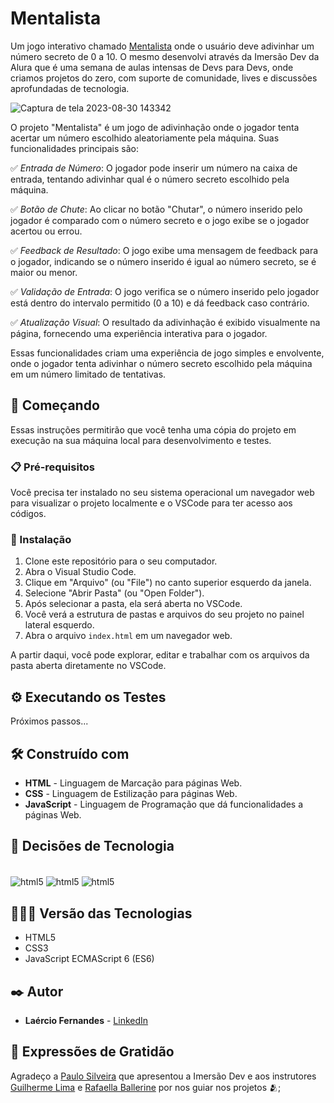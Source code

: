 # Mentalista

Um jogo interativo chamado [Mentalista](https://fernandesmelo.github.io/mentalista/) onde o usuário deve adivinhar um número secreto de 0 a 10. O mesmo desenvolvi através da Imersão Dev da Alura que é uma semana de aulas intensas de Devs para Devs, onde criamos projetos do zero, com suporte de comunidade, lives e discussões aprofundadas de tecnologia.

![Captura de tela 2023-08-30 143342](https://github.com/fernandesmelo/mentalista/assets/113717317/8edc95ed-d844-4814-914b-b4982f34e13d)

O projeto "Mentalista" é um jogo de adivinhação onde o jogador tenta acertar um número escolhido aleatoriamente pela máquina. Suas funcionalidades principais são:

✅ *Entrada de Número*: O jogador pode inserir um número na caixa de entrada, tentando adivinhar qual é o número secreto escolhido pela máquina.

✅ *Botão de Chute*: Ao clicar no botão "Chutar", o número inserido pelo jogador é comparado com o número secreto e o jogo exibe se o jogador acertou ou errou.

✅ *Feedback de Resultado*: O jogo exibe uma mensagem de feedback para o jogador, indicando se o número inserido é igual ao número secreto, se é maior ou menor.

✅ *Validação de Entrada*: O jogo verifica se o número inserido pelo jogador está dentro do intervalo permitido (0 a 10) e dá feedback caso contrário.

✅ *Atualização Visual*: O resultado da adivinhação é exibido visualmente na página, fornecendo uma experiência interativa para o jogador.

Essas funcionalidades criam uma experiência de jogo simples e envolvente, onde o jogador tenta adivinhar o número secreto escolhido pela máquina em um número limitado de tentativas.

## 🚀 Começando

Essas instruções permitirão que você tenha uma cópia do projeto em execução na sua máquina local para desenvolvimento e testes.

### 📋 Pré-requisitos

Você precisa ter instalado no seu sistema operacional um navegador web para visualizar o projeto localmente e o VSCode para ter acesso aos códigos.

### 🔧 Instalação

1. Clone este repositório para o seu computador.
2. Abra o Visual Studio Code.
3. Clique em "Arquivo" (ou "File") no canto superior esquerdo da janela.
4. Selecione "Abrir Pasta" (ou "Open Folder").
5. Após selecionar a pasta, ela será aberta no VSCode.
6. Você verá a estrutura de pastas e arquivos do seu projeto no painel lateral esquerdo.
7. Abra o arquivo `index.html` em um navegador web.

A partir daqui, você pode explorar, editar e trabalhar com os arquivos da pasta aberta diretamente no VSCode.

## ⚙️ Executando os Testes

Próximos passos...

## 🛠️ Construído com

* **HTML** - Linguagem de Marcação para páginas Web.
* **CSS** - Linguagem de Estilização para páginas Web.
* **JavaScript** - Linguagem de Programação que dá funcionalidades a páginas Web.

## 🔨 Decisões de Tecnologia

<div style="display: inline-block"><br/>
  <img align="center" alt="html5" src="https://img.shields.io/badge/HTML5-E34F26?style=for-the-badge&logo=html5&logoColor=white" /> 
  <img align="center" alt="html5" src="https://img.shields.io/badge/CSS3-1572B6?style=for-the-badge&logo=css3&logoColor=white" />
  <img align="center" alt="html5" src="https://img.shields.io/badge/JavaScript-323330?style=for-the-badge&logo=javascript&logoColor=F7DF1E" />
</div><br/>

## 👨🏽‍💻 Versão das Tecnologias

* HTML5
* CSS3
* JavaScript ECMAScript 6 (ES6)

## ✒️ Autor

* **Laércio Fernandes** - [LinkedIn](https://www.linkedin.com/in/laercio-fernandes-desenvolvedor-web-front-end/)

## 🎁 Expressões de Gratidão

Agradeço a [Paulo Silveira](https://www.linkedin.com/in/paulosilveira/) que apresentou a Imersão Dev e aos instrutores [Guilherme Lima](https://www.linkedin.com/in/guilherme-lima-developer/) e [Rafaella Ballerine](https://www.linkedin.com/in/rafaellaballerini/) por nos guiar nos projetos 🫂;

